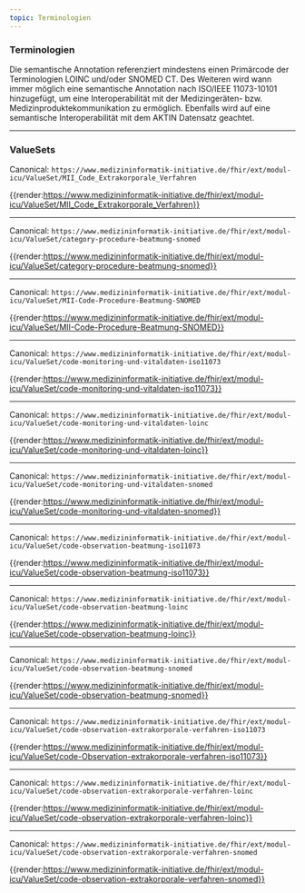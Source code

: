 ```yaml
---
topic: Terminologien
---
```

### Terminologien

Die semantische Annotation referenziert mindestens einen Primärcode der Terminologien LOINC und/oder SNOMED CT. Des Weiteren wird wann immer möglich eine semantische Annotation nach ISO/IEEE 11073-10101 hinzugefügt, um eine Interoperabilität mit der Medizingeräten- bzw. Medizinproduktekommunikation zu ermöglich. Ebenfalls wird auf eine semantische Interoperabilität mit dem AKTIN Datensatz geachtet. 

----

### ValueSets

Canonical: ```https://www.medizininformatik-initiative.de/fhir/ext/modul-icu/ValueSet/MII_Code_Extrakorporale_Verfahren```

{{render:https://www.medizininformatik-initiative.de/fhir/ext/modul-icu/ValueSet/MII_Code_Extrakorporale_Verfahren}}

----

Canonical: ```https://www.medizininformatik-initiative.de/fhir/ext/modul-icu/ValueSet/category-procedure-beatmung-snomed```

{{render:https://www.medizininformatik-initiative.de/fhir/ext/modul-icu/ValueSet/category-procedure-beatmung-snomed}}

----

Canonical: ```https://www.medizininformatik-initiative.de/fhir/ext/modul-icu/ValueSet/MII-Code-Procedure-Beatmung-SNOMED```

{{render:https://www.medizininformatik-initiative.de/fhir/ext/modul-icu/ValueSet/MII-Code-Procedure-Beatmung-SNOMED}}

----

Canonical: ```https://www.medizininformatik-initiative.de/fhir/ext/modul-icu/ValueSet/code-monitoring-und-vitaldaten-iso11073```

{{render:https://www.medizininformatik-initiative.de/fhir/ext/modul-icu/ValueSet/code-monitoring-und-vitaldaten-iso11073}}

----

Canonical: ```https://www.medizininformatik-initiative.de/fhir/ext/modul-icu/ValueSet/code-monitoring-und-vitaldaten-loinc```

{{render:https://www.medizininformatik-initiative.de/fhir/ext/modul-icu/ValueSet/code-monitoring-und-vitaldaten-loinc}}

----

Canonical: ```https://www.medizininformatik-initiative.de/fhir/ext/modul-icu/ValueSet/code-monitoring-und-vitaldaten-snomed```

{{render:https://www.medizininformatik-initiative.de/fhir/ext/modul-icu/ValueSet/code-monitoring-und-vitaldaten-snomed}}

----

Canonical: ```https://www.medizininformatik-initiative.de/fhir/ext/modul-icu/ValueSet/code-observation-beatmung-iso11073```

{{render:https://www.medizininformatik-initiative.de/fhir/ext/modul-icu/ValueSet/code-observation-beatmung-iso11073}}

----

Canonical: ```https://www.medizininformatik-initiative.de/fhir/ext/modul-icu/ValueSet/code-observation-beatmung-loinc```

{{render:https://www.medizininformatik-initiative.de/fhir/ext/modul-icu/ValueSet/code-observation-beatmung-loinc}}

----

Canonical: ```https://www.medizininformatik-initiative.de/fhir/ext/modul-icu/ValueSet/code-observation-beatmung-snomed```

{{render:https://www.medizininformatik-initiative.de/fhir/ext/modul-icu/ValueSet/code-observation-beatmung-snomed}}

----

Canonical: ```https://www.medizininformatik-initiative.de/fhir/ext/modul-icu/ValueSet/code-observation-extrakorporale-verfahren-iso11073```

{{render:https://www.medizininformatik-initiative.de/fhir/ext/modul-icu/ValueSet/code-Observation-extrakorporale-verfahren-iso11073}}

----

Canonical: ```https://www.medizininformatik-initiative.de/fhir/ext/modul-icu/ValueSet/code-observation-extrakorporale-verfahren-loinc```

{{render:https://www.medizininformatik-initiative.de/fhir/ext/modul-icu/ValueSet/code-observation-extrakorporale-verfahren-loinc}}

----

Canonical: ```https://www.medizininformatik-initiative.de/fhir/ext/modul-icu/ValueSet/code-observation-extrakorporale-verfahren-snomed```

{{render:https://www.medizininformatik-initiative.de/fhir/ext/modul-icu/ValueSet/code-observation-extrakorporale-verfahren-snomed}}